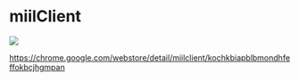 miilClient
=====
![](https://lh3.googleusercontent.com/maVwuYusWepe4CKgSG8hLPAX--OZqakDthJkZdP3yuFYyRVtWfKT4y6YD0F7ZxwzoQXzjwVma8dqAJM=w1197-h605)

https://chrome.google.com/webstore/detail/miilclient/kochkbiapblbmondhfeffokbcjhgmpan
